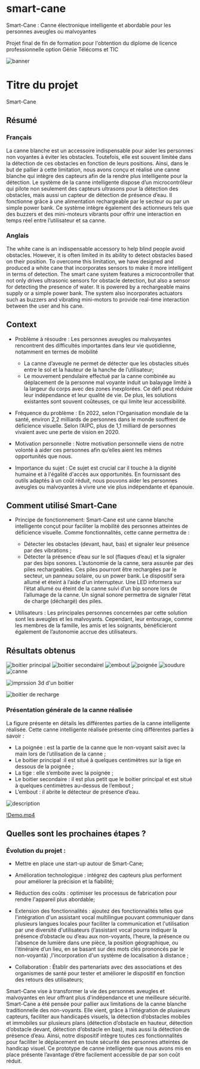 # smart-cane

Smart-Cane : Canne électronique intelligente et abordable pour les personnes aveugles ou malvoyantes

Projet final de fin de formation pour l'obtention du diplome de licence professionnelle option Génie Télécoms et TIC

<!-- visuel -->
![banner](https://github.com/iudhael/smart-cane/blob/main/images/VISUEL.jpg)



# Titre du projet

Smart-Cane

## Résumé

### Français
La canne blanche est un accessoire indispensable pour aider les personnes non voyantes à éviter les obstacles. Toutefois, elle est souvent limitée dans la détection de ces obstacles en fonction de leurs positions. Ainsi, dans le but de pallier à cette limitation, nous avons conçu et réalisé une canne blanche qui intègre des capteurs afin de la rendre plus intelligente pour la détection. Le système de la canne intelligente dispose d’un microcontrôleur qui pilote non seulement des capteurs ultrasons pour la détection des obstacles, mais aussi un capteur de détection de présence d’eau. Il fonctionne grâce à une alimentation rechargeable par le secteur ou par un simple power bank. Ce système intègre également des actionneurs tels que des buzzers et des mini-moteurs vibrants pour offrir une interaction en temps réel entre l’utilisateur et sa canne.

### Anglais
The white cane is an indispensable accessory to help blind people avoid obstacles. However, it is often limited in its ability to detect obstacles based on their position. To overcome this limitation, we have designed and produced a white cane that incorporates sensors to make it more intelligent in terms of detection. The smart cane system features a microcontroller that not only drives ultrasonic sensors for obstacle detection, but also a sensor for detecting the presence of water. It is powered by a rechargeable mains supply or a simple power bank. The system also incorporates actuators such as buzzers and vibrating mini-motors to provide real-time interaction between the user and his cane.

## Context

* Problème à résoudre : Les personnes aveugles ou malvoyantes rencontrent des difficultés importantes dans leur vie quotidienne, notamment en termes de mobilité
  *  La canne d’aveugle ne permet de détecter que les obstacles situés entre le sol et la hauteur de la hanche de l’utilisateur;
  *  Le mouvement pendulaire effectué par la canne combinée au déplacement de la personne mal voyante induit un balayage limité à la largeur du corps avec des zones inexplorées.
Ce défi peut réduire leur indépendance et leur qualité de vie. De plus, les solutions existantes sont souvent coûteuses, ce qui limite leur accessibilité.
  
* Fréquence du problème : En 2022, selon l'Organisation mondiale de la santé, environ 2,2 milliards de personnes dans le monde souffrent de déficience visuelle. Selon l’AIPC, plus de 1,1 milliard de personnes vivaient avec une perte de vision en 2020.
  
* Motivation personnelle : Notre motivation personnelle  viens de notre volonté à aider ces personnes afin qu’elles aient les mêmes opportunités que nous.

  
* Importance du sujet : Ce sujet est crucial car il touche à la dignité humaine et à l'égalité d'accès aux opportunités. En fournissant des outils adaptés à un coût réduit, nous pouvons aider les personnes aveugles ou malvoyantes à vivre une vie plus indépendante et épanouie.




## Comment utilisé Smart-Cane

* Principe de fonctionnement: Smart-Cane est une canne blanche intelligente conçut pour faciliter la mobilité des personnes atteintes de déficience visuelle.
  Comme fonctionnalités, cette canne permettra de :
  * Détecter les obstacles (devant, haut, bas) et signaler leur présence par des vibrations ;
  * Détecter la présence d’eau sur le sol (flaques d’eau) et la signaler par des bips sonores.
L’autonomie de la canne, sera assurée par des piles rechargeables. Ces piles pourront être rechargées par le secteur, un panneau solaire, ou un power bank. Le dispositif sera allumé et éteint à l’aide d’un interrupteur. Une LED informera sur l’état allumé ou éteint de la canne suivi d’un bip sonore lors de l’allumage de la canne. Un signal sonore permettra de signaler l’état de charge (déchargé) des piles.

* Utilisateurs : Les principales personnes concernées par cette solution sont les aveugles et les malvoyants. Cependant, leur entourage, comme les membres de la famille, les amis et les soignants, bénéficieront également de l’autonomie accrue des utilisateurs.


## Résultats obtenus
![boitier principal](https://github.com/iudhael/smart-cane/blob/main/images/boitier_principal.jpg)
![boitier secondairel](https://github.com/iudhael/smart-cane/blob/main/images/boitier_secondaire.jpg)
![embout](https://github.com/iudhael/smart-cane/blob/main/images/embout.jpg)
![poignée](https://github.com/iudhael/smart-cane/blob/main/images/poigne.jpg)
![soudure](https://github.com/iudhael/smart-cane/blob/main/images/soudure.jpg)
![canne](https://github.com/iudhael/smart-cane/blob/main/images/canne.jpg)

![imprssion 3d d'un boitier](https://github.com/iudhael/smart-cane/blob/main/images/modelisation2.jpg)

![boitier de recharge](https://github.com/iudhael/smart-cane/blob/main/images/Im5.jpg)


### Présentation générale de la canne réalisée
La figure présente en détails les différentes parties de la canne intelligente réalisée. Cette canne intelligente réalisée présente cinq différentes parties à savoir :
  - La poignée : est la partie de la canne que le non-voyant saisit avec la main
lors de l’utilisation de la canne ;
  - Le boitier principal :il est situé à quelques centimètres sur la tige en dessous
de la poignée ;
  - La tige : elle s’emboite avec la poignée ;
  - Le boitier secondaire : il est plus petit que le boitier principal et est situé à
quelques centimètres au-dessus de l’embout ;
  - L’embout : il abrite le détecteur de présence d’eau.


![description](https://github.com/iudhael/smart-cane/blob/main/images/differentespartie.png)


[!Demo.mp4](https://github.com/iudhael/smart-cane/blob/main/Demo.mp4)




## Quelles sont les prochaines étapes ?
### Évolution du projet :

*  Mettre en place une start-up autour de Smart-Cane;

* Amélioration technologique : intégrez des capteurs plus performent pour améliorer la précision et la fiabilité;
  
* Réduction des coûts : optimiser les processus de fabrication pour rendre l'appareil plus abordable;
  
* Extension des fonctionnalités : ajoutez des fonctionnalités telles que l'intégration d'un assistant vocal multilingue pouvant communiquer dans plusieurs langues locales pour faciliter la communication et l'utilisation par une diversité d'utilisateurs (l’assistant vocal pourra  indiquer la présence d’obstacle ou d’eau aux non-voyants, l’heure, la présence ou l’absence de lumière dans une pièce, la position géographique, ou l’itinéraire d’un lieu, en se basant sur des mots clés prononcés par le non-voyantà) ,l'incorporation d'un système de localisation à distance ;
  
* Collaboration : Établir des partenariats avec des associations et des organismes de santé pour tester et améliorer le dispositif en fonction des retours des utilisateurs;

Smart-Cane vise à transformer la vie des personnes aveugles et malvoyantes en leur offrant plus d'indépendance et une meilleure sécurité. Smart-Cane a été pensée pour pallier aux limitations de la canne blanche traditionnelle des non-voyants. Elle vient, grâce à l’intégration de plusieurs capteurs, faciliter aux handicapés visuels, la détection d’obstacles mobiles et immobiles sur plusieurs plans (détection d’obstacle en hauteur, détection d’obstacle devant, détection d’obstacle en bas), mais aussi la détection de présence d’eau. Ainsi, notre dispositif intègre toutes ces fonctionnalités pour faciliter le déplacement en toute sécurité des personnes atteintes de handicap visuel. Ce prototype de canne intelligente que nous avons mis en place présente l’avantage d’être facilement accessible de par son coût réduit.

